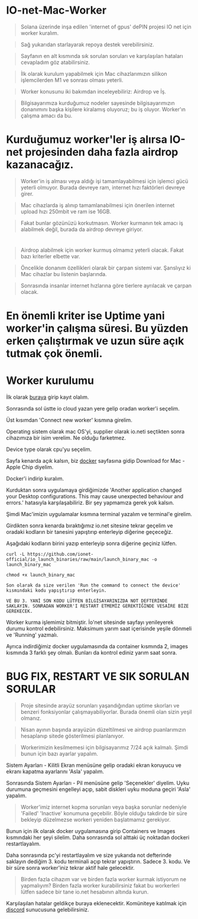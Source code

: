 # IO-net-Mac-Worker

> Solana üzerinde inşa edilen 'internet of gpus' dePIN projesi IO net için worker kuralım.

> Sağ yukarıdan starlayarak repoya destek verebilirsiniz.

> Sayfanın en alt kısmında sık sorulan soruları ve karşılaşılan hataları cevapladım göz atabilirsiniz.

> İlk olarak kurulum yapabilmek için Mac cihazlarımızın silikon işlemcilerden M1 ve sonrası olması yeterli.

> Worker konusunu iki bakımdan inceleyebiliriz: Airdrop ve İş.
  
> Bilgisayarımıza kurduğumuz nodeler sayesinde bilgisayarımızın donanımını başka kişilere kiralamış oluyoruz; bu iş oluyor. Worker'ın çalışma amacı da bu.

  # Kurduğumuz worker'ler iş alırsa IO-net projesinden daha fazla airdrop kazanacağız.
> Worker'in iş alması veya aldığı işi tamamlayabilmesi için işlemci gücü yeterli olmuyor. Burada devreye ram, internet hızı faktörleri devreye girer.
  
> Mac cihazlarda iş alınıp tamamlanabilmesi için önerilen internet upload hızı 250mbit ve ram ise 16GB.
  
> Fakat bunlar gözünüzü korkutmasın. Worker kurmanın tek amacı iş alabilmek değil, burada da airdrop devreye giriyor.
#
#



> Airdrop alabilmek için worker kurmuş olmamız yeterli olacak. Fakat bazı kriterler elbette var.

> Öncelikle donanım özellikleri olarak bir çarpan sistemi var. Şanslıyız ki Mac cihazlar bu listenin başlarında.
  
> Sonrasında insanlar internet hızlarına göre tierlere ayrılacak ve çarpan olacak.
  
  # En önemli kriter ise Uptime yani worker'in çalışma süresi. Bu yüzden erken çalıştırmak ve uzun süre açık tutmak çok önemli.
  #
  # Worker kurulumu
  İlk olarak [buraya](https://cloud.io.net/cloud/home) girip kayıt olalım.
  
  Sonrasında sol üstte io cloud yazan yere gelip oradan worker'i seçelim.
  
  Üst kısımdan 'Connect new worker' kısmına girelim.
  
  Operating sistem olarak mac OS'yi, supplier olarak io.neti seçtikten sonra cihazımıza bir isim verelim. Ne olduğu farketmez.
  
  Device type olarak cpu'yu seçelim.

  Sayfa kenarda açık kalsın, biz [docker](https://www.docker.com/products/docker-desktop/) sayfasına gidip Download for Mac - Apple Chip diyelim.

  Docker'i indirip kuralım.

  Kurduktan sonra uygulamaya girdiğimizde 'Another application changed your Desktop configurations. This may cause unexpected behaviour and errors.' hatasıyla karşılaşabiliriz. Bir şey yapmamıza gerek yok kalsın.

  Şimdi Mac'imizin uygulamalar kısmına terminal yazalım ve terminal'e girelim.

  Girdikten sonra kenarda bıraktığımız io.net sitesine tekrar geçelim ve oradaki kodların bir tanesini yapıştırıp enterleyip diğerine geçeceğiz.

  Aşağıdaki kodların birini yazıp enterleyip sonra diğerine geçiniz lütfen.

  ```console
  curl -L https://github.com/ionet-official/io_launch_binaries/raw/main/launch_binary_mac -o launch_binary_mac

  chmod +x launch_binary_mac

  Son olarak da size verilen 'Run the command to connect the device' kısmındaki kodu yapıştırıp enterleyin.

  VE BU 3. YANİ SON KODU LÜTFEN BİLGİSAYARINIZDA NOT DEFTERİNDE SAKLAYIN. SONRADAN WORKER'I RESTART ETMEMİZ GEREKTİĞİNDE VESAİRE BİZE GEREKECEK.
```

  Worker kurma işlemimiz bitmiştir. İo'net sitesinde sayfayı yenileyerek durumu kontrol edebilirsiniz. Maksimum yarım saat içerisinde yeşile dönmeli ve 'Running' yazmalı.

  Ayrıca indirdiğimiz docker uygulamasında da container kısmında 2, images kısmında 3 farklı şey olmalı. Bunları da kontrol ediniz yarım saat sonra.

  # BUG FIX, RESTART VE SIK SORULAN SORULAR

> Proje sitesinde arayüz sorunları yaşandığından uptime skorları ve benzeri fonksiyonlar çalışmayabiliyorlar. Burada önemli olan sizin yeşil olmanız.

> Nisan ayının başında arayüzün düzeltilmesi ve airdrop puanlarımızın hesaplanıp sitede gösterilmesi planlanıyor.

> Workerimizin kesilmemesi için bilgisayarımız 7/24 açık kalmalı. Şimdi bunun için bazı ayarlar yapalım.

 Sistem Ayarları - Kilitli Ekran menüsüne gelip oradaki ekran koruyucu ve ekranı kapatma ayarlarını 'Asla' yapalım.

 Sonrasında Sistem Ayarları - Pil menüsüne gelip 'Seçenekler' diyelim. Uyku durumuna geçmesini engelleyi açıp, sabit diskleri uyku moduna geçiri 'Asla' yapalım.

> Worker'imiz internet kopma sorunları veya başka sorunlar nedeniyle 'Failed' 'Inactive' konumuna geçebilir. Böyle olduğu takdirde bir süre bekleyip düzelmezse workeri yeniden başlatmamız gerekiyor.

 Bunun için ilk olarak docker uygulamasına girip Containers ve Images kısmındaki her şeyi silelim. Daha sonrasında sol alttaki üç noktadan dockeri restartlayalım.

 Daha sonrasında pc'yi restartlayalım ve size yukarıda not defterinde saklayın dediğim 3. kodu terminali açıp tekrar yapıştırın. Sadece 3. kodu. Ve bir süre sonra worker'iniz tekrar aktif hale gelecektir.

> Birden fazla cihazım var ve birden fazla worker kurmak istiyorum ne yapmalıyım? Birden fazla worker kurabilirsiniz fakat bu workerleri lütfen sadece bir tane io.net hesabının altında kurun.

 Karşılaşılan hatalar geldikçe buraya eklenecektir. Komüniteye katılmak için [discord](https://discord.com/invite/ionetofficial) sunucusuna gelebilirsiniz.
